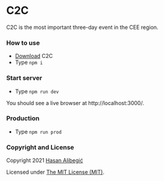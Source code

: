 C2C
======
C2C is the most important three-day event in the CEE region.

### How to use
* [Download](https://github.com/halibegic/c2c/archive/master.zip) C2C
* Type `npm i`

### Start server
* Type `npm run dev`

You should see a live browser at http://localhost:3000/.

### Production
* Type `npm run prod`

### Copyright and License

Copyright 2021 [Hasan Alibegić](https://halibegic.info/)

Licensed under [The MIT License (MIT)](LICENSE.md).

